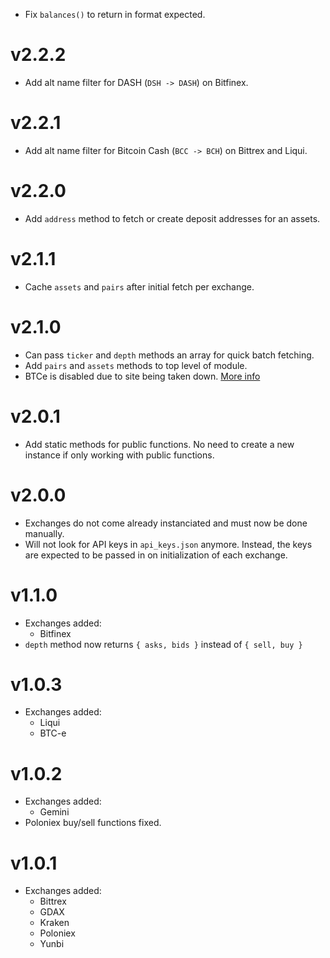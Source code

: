 
* Fix `balances()` to return in format expected.

# v2.2.2

* Add alt name filter for DASH (`DSH -> DASH`) on Bitfinex.

# v2.2.1

* Add alt name filter for Bitcoin Cash (`BCC -> BCH`) on Bittrex and Liqui.

# v2.2.0

* Add `address` method to fetch or create deposit addresses for an assets.

# v2.1.1

* Cache `assets` and `pairs` after initial fetch per exchange.

# v2.1.0

* Can pass `ticker` and `depth` methods an array for quick batch fetching.
* Add `pairs` and `assets` methods to top level of module.
* BTCe is disabled due to site being taken down. [More info](http://www.reuters.com/article/us-greece-russia-arrest-idUSKBN1AB1OP)

# v2.0.1

* Add static methods for public functions. No need to create a new instance if only working with public functions.

# v2.0.0

* Exchanges do not come already instanciated and must now be done manually.
* Will not look for API keys in `api_keys.json` anymore. Instead, the keys are expected to be passed in on initialization of each exchange.

# v1.1.0

* Exchanges added:
  * Bitfinex
* `depth` method now returns `{ asks, bids }` instead of `{ sell, buy }`

# v1.0.3

* Exchanges added:
  * Liqui
  * BTC-e

# v1.0.2

* Exchanges added:
  * Gemini
* Poloniex buy/sell functions fixed.

# v1.0.1

* Exchanges added:
  * Bittrex
  * GDAX
  * Kraken
  * Poloniex
  * Yunbi
